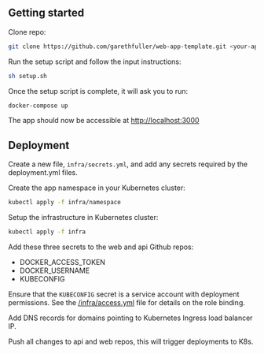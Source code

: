 ## Getting started
Clone repo:
```bash
git clone https://github.com/garethfuller/web-app-template.git <your-app-name> && cd <your-app-nam>
```

Run the setup script and follow the input instructions:
```bash
sh setup.sh
```

Once the setup script is complete, it will ask you to run:
```bash
docker-compose up
```

The app should now be accessible at [http://localhost:3000](http://localhost:3000)

## Deployment
Create a new file, `infra/secrets.yml`, and add any secrets required by the deployment.yml files.

Create the app namespace in your Kubernetes cluster:
```bash
kubectl apply -f infra/namespace
```

Setup the infrastructure in Kubernetes cluster:
```bash
kubectl apply -f infra
```

Add these three secrets to the web and api Github repos:

- DOCKER_ACCESS_TOKEN
- DOCKER_USERNAME
- KUBECONFIG

Ensure that the `KUBECONFIG` secret is a service account with deployment permissions. See the [/infra/access.yml](/infra/access.yml) file for details on the role binding.

Add DNS records for domains pointing to Kubernetes Ingress load balancer IP.

Push all changes to api and web repos, this will trigger deployments to K8s.
